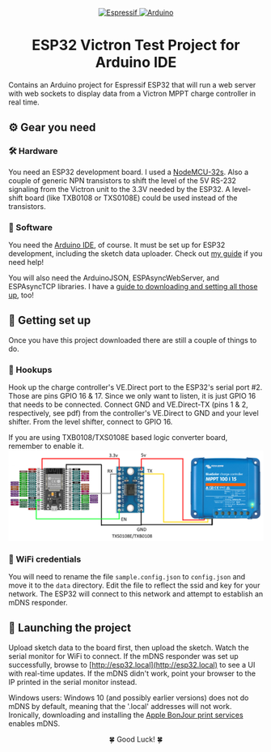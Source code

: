 <p align="center">
  <a href="https://www.espressif.com/en/products/hardware/esp32/resources">
    <img alt="Espressif" src="https://www.espressif.com/sites/all/themes/espressif/logo.svg" width="500" />
  </a>
  <a href="https://www.arduino.cc/en/main/software">
    <img alt="Arduino" src="https://www.arduino.cc/en/pub/skins/arduinoWide/img/ArduinoAPP-01.svg" width="100" />
  </a>
</p>
<h1 align="center">
  ESP32 Victron Test Project for Arduino IDE
</h1>

Contains an Arduino project for Espressif ESP32 that will run a web server with web sockets to display data from a Victron MPPT charge controller in real time.

## ⚙️ Gear you need

### 🛠 Hardware

You need an ESP32 development board. I used a [NodeMCU-32s](https://www.amazon.com/dp/B07PP1R8YK/ref=twister_B0816C3VDG?_encoding=UTF8&psc=1). Also a couple of generic NPN transistors to shift the level of the 5V RS-232 signaling from the Victron unit to the 3.3V needed by the ESP32. A level-shift board (like TXB0108 or TXS0108E) could be used instead of the transistors.

### 📀 Software

You need the [Arduino IDE](https://www.arduino.cc/en/main/software), of course. It must be set up for ESP32 development, including the sketch data uploader. Check out [my guide](https://ideaup.online/blog/esp32-set-up-on-arduino/) if you need help!

You will also need the ArduinoJSON, ESPAsyncWebServer, and ESPAsyncTCP libraries. I have a [guide to downloading and setting all those up](https://ideaup.online/blog/esp32-webserver-with-websockets/), too!

## 🧩 Getting set up

Once you have this project downloaded there are still a couple of things to do.

### 👫 Hookups

Hook up the charge controller's VE.Direct port to the ESP32's serial port #2. Those are pins GPIO 16 & 17. Since we only want to listen, it is just GPIO 16 that needs to be connected. Connect GND and VE.Direct-TX (pins 1 & 2, respectively, see pdf) from the controller's VE.Direct to GND and your level shifter. From the level shifter, connect to GPIO 16.

If you are using TXB0108/TXS0108E based logic converter board, remember to enable it.
![connection](connection.png)

### 📡 WiFi credentials

You will need to rename the file `sample.config.json` to `config.json` and move it to the `data` directory. Edit the file to reflect the ssid and key for your network. The ESP32 will connect to this network and attempt to establish an mDNS responder.

## 🚀 Launching the project

Upload sketch data to the board first, then upload the sketch. Watch the serial monitor for WiFi to connect. If the mDNS responder was set up successfully, browse to [http://esp32.local](http://esp32.local) to see a UI with real-time updates. If the mDNS didn't work, point your browser to the IP printed in the serial monitor instead.

Windows users: Windows 10 (and possibly earlier versions) does not do mDNS by default, meaning that the '.local' addresses will not work. Ironically, downloading and installing the [Apple BonJour print services](https://support.apple.com/kb/dl999?locale=en_US) enables mDNS.

<p align="center" style="padding-top: 50">🍀 Good Luck! 🍀
